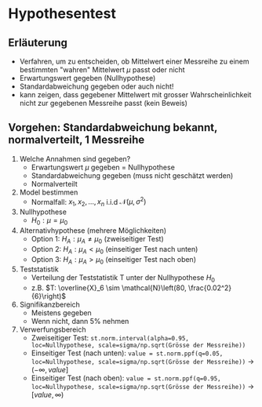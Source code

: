 # Hypothesentest

## Erläuterung
- Verfahren, um zu entscheiden, ob Mittelwert einer Messreihe zu einem bestimmten "wahren" Mittelwert $\mu$ passt oder nicht
- Erwartungswert gegeben (Nullhypothese)
- Standardabweichung gegeben oder auch nicht!
- kann zeigen, dass gegebener Mittelwert mit grosser Wahrscheinlichkeit nicht zur gegebenen Messreihe passt (kein Beweis)

## Vorgehen: Standardabweichung bekannt, normalverteilt, 1 Messreihe
1. Welche Annahmen sind gegeben?
    - Erwartungswert $\mu$ gegeben = Nullhypothese
    - Standardabweichung gegeben (muss nicht geschätzt werden)
    - Normalverteilt
2. Model bestimmen
    - Normalfall: $x_1, x_2, ..., x_n$ i.i.d $\mathcal{N}(\mu, \sigma^2)$
3. Nullhypothese
    - $H_0: \mu = \mu_0$
4. Alternativhypothese (mehrere Möglichkeiten)
    - Option 1: $H_A: \mu_A \neq \mu_0$ (zweiseitiger Test)
    - Option 2: $H_A: \mu_A < \mu_0$ (einseitiger Test nach unten)
    - Option 3: $H_A: \mu_A > \mu_0$ (einseitiger Test nach oben)
5. Teststatistik
    - Verteilung der Teststatistik T unter der Nullhypothese $H_0$
    - z.B. $T: \overline{X}_6 \sim \mathcal{N}\left(80, \frac{0.02^2}{6}\right)$
6. Signifikanzbereich
    - Meistens gegeben
    - Wenn nicht, dann $5\%$ nehmen
7. Verwerfungsbereich
    - Zweiseitiger Test: `st.norm.interval(alpha=0.95, loc=Nullhypothese, scale=sigma/np.sqrt(Grösse der Messreihe))`
    - Einseitiger Test (nach unten): `value = st.norm.ppf(q=0.05, loc=Nullhypothese, scale=sigma/np.sqrt(Grösse der Messreihe))` $\to$ $(-\infty, value]$
    - Einseitiger Test (nach oben): `value = st.norm.ppf(q=0.95, loc=Nullhypothese, scale=sigma/np.sqrt(Grösse der Messreihe))` $\to$ $[value, \infty)$
